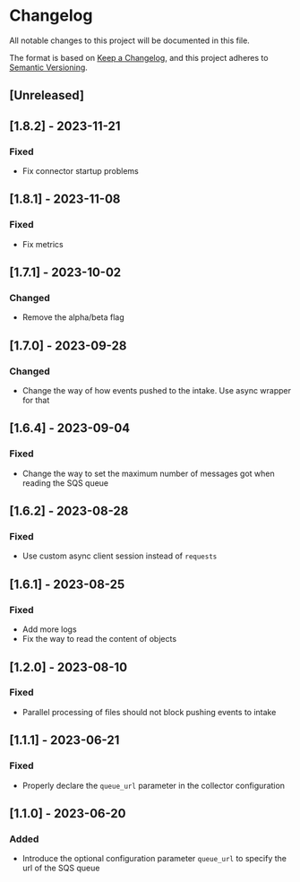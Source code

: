 # Changelog

All notable changes to this project will be documented in this file.

The format is based on [Keep a Changelog](https://keepachangelog.com/en/1.0.0/),
and this project adheres to [Semantic Versioning](https://semver.org/spec/v2.0.0.html).

## [Unreleased]

## [1.8.2] - 2023-11-21

### Fixed

- Fix connector startup problems

## [1.8.1] - 2023-11-08

### Fixed

- Fix metrics

## [1.7.1] - 2023-10-02

### Changed

- Remove the alpha/beta flag

## [1.7.0] - 2023-09-28

### Changed

- Change the way of how events pushed to the intake. Use async wrapper for that

## [1.6.4] - 2023-09-04

### Fixed

- Change the way to set the maximum number of messages got when reading the SQS queue

## [1.6.2] - 2023-08-28

### Fixed

- Use custom async client session instead of `requests`

## [1.6.1] - 2023-08-25

### Fixed

- Add more logs
- Fix the way to read the content of objects

## [1.2.0] - 2023-08-10

### Fixed

- Parallel processing of files should not block pushing events to intake

## [1.1.1] - 2023-06-21

### Fixed

- Properly declare the `queue_url` parameter in the collector configuration

## [1.1.0] - 2023-06-20

### Added

- Introduce the optional configuration parameter `queue_url` to specify the url of the SQS queue

